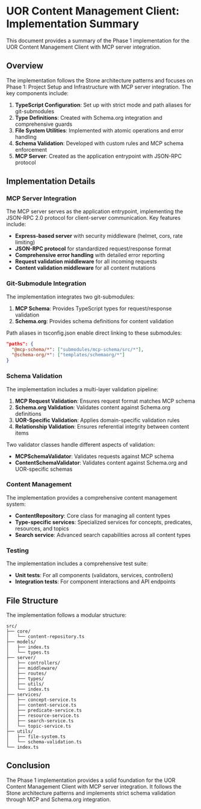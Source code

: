 # UOR Content Management Client: Implementation Summary

This document provides a summary of the Phase 1 implementation for the UOR Content Management Client with MCP server integration.

## Overview

The implementation follows the Stone architecture patterns and focuses on Phase 1: Project Setup and Infrastructure with MCP server integration. The key components include:

1. **TypeScript Configuration**: Set up with strict mode and path aliases for git-submodules
2. **Type Definitions**: Created with Schema.org integration and comprehensive guards
3. **File System Utilities**: Implemented with atomic operations and error handling
4. **Schema Validation**: Developed with custom rules and MCP schema enforcement
5. **MCP Server**: Created as the application entrypoint with JSON-RPC protocol

## Implementation Details

### MCP Server Integration

The MCP server serves as the application entrypoint, implementing the JSON-RPC 2.0 protocol for client-server communication. Key features include:

- **Express-based server** with security middleware (helmet, cors, rate limiting)
- **JSON-RPC protocol** for standardized request/response format
- **Comprehensive error handling** with detailed error reporting
- **Request validation middleware** for all incoming requests
- **Content validation middleware** for all content mutations

### Git-Submodule Integration

The implementation integrates two git-submodules:

1. **MCP Schema**: Provides TypeScript types for request/response validation
2. **Schema.org**: Provides schema definitions for content validation

Path aliases in tsconfig.json enable direct linking to these submodules:

```json
"paths": {
  "@mcp-schema/*": ["submodules/mcp-schema/src/*"],
  "@schema-org/*": ["templates/schemaorg/*"]
}
```

### Schema Validation

The implementation includes a multi-layer validation pipeline:

1. **MCP Request Validation**: Ensures request format matches MCP schema
2. **Schema.org Validation**: Validates content against Schema.org definitions
3. **UOR-Specific Validation**: Applies domain-specific validation rules
4. **Relationship Validation**: Ensures referential integrity between content items

Two validator classes handle different aspects of validation:

- **MCPSchemaValidator**: Validates requests against MCP schema
- **ContentSchemaValidator**: Validates content against Schema.org and UOR-specific schemas

### Content Management

The implementation provides a comprehensive content management system:

- **ContentRepository**: Core class for managing all content types
- **Type-specific services**: Specialized services for concepts, predicates, resources, and topics
- **Search service**: Advanced search capabilities across all content types

### Testing

The implementation includes a comprehensive test suite:

- **Unit tests**: For all components (validators, services, controllers)
- **Integration tests**: For component interactions and API endpoints

## File Structure

The implementation follows a modular structure:

```
src/
├── core/
│   └── content-repository.ts
├── models/
│   ├── index.ts
│   └── types.ts
├── server/
│   ├── controllers/
│   ├── middleware/
│   ├── routes/
│   ├── types/
│   ├── utils/
│   └── index.ts
├── services/
│   ├── concept-service.ts
│   ├── content-service.ts
│   ├── predicate-service.ts
│   ├── resource-service.ts
│   ├── search-service.ts
│   └── topic-service.ts
├── utils/
│   ├── file-system.ts
│   └── schema-validation.ts
└── index.ts
```

## Conclusion

The Phase 1 implementation provides a solid foundation for the UOR Content Management Client with MCP server integration. It follows the Stone architecture patterns and implements strict schema validation through MCP and Schema.org integration.
